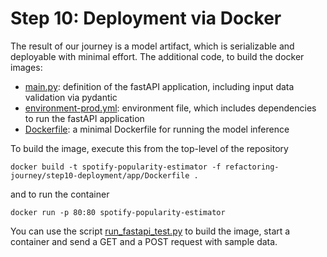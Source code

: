 # Step 10: Deployment via Docker

The result of our journey is a model artifact, which is serializable and deployable with minimal
effort. The additional code, to build the docker images:
* [main.py](app/main.py): definition of the fastAPI application, including input data validation via pydantic
* [environment-prod.yml](app/environment-prod.yml): environment file, which includes dependencies to run the fastAPI application
* [Dockerfile](app/Dockerfile): a minimal Dockerfile for running the model inference

To build the image, execute this from the top-level of the repository
```
docker build -t spotify-popularity-estimator -f refactoring-journey/step10-deployment/app/Dockerfile .
```
and to run the container
```
docker run -p 80:80 spotify-popularity-estimator
```
You can use the script [run_fastapi_test.py](run_fastapi_test.py) to build the image, start a container
and send a GET and a POST request with sample data.